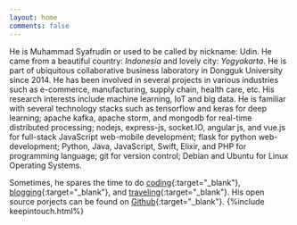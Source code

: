 ```yaml
---
layout: home
comments: false
---
```


He is Muhammad Syafrudin or used to be called by nickname: Udin. He came from a beautiful country: *Indonesia* and lovely city: *Yogyakarta*. He is part of ubiquitous collaborative business laboratory in Dongguk University since 2014. He has been involved in several projects in various industries such as e-commerce, manufacturing, supply chain, health care, etc. His research interests include machine learning, IoT and big data. He is familiar with several technology stacks such as tensorflow and keras for deep learning; apache kafka, apache storm, and mongodb for real-time distributed processing; nodejs, express-js, socket.IO, angular js, and vue.js for full-stack JavaScript web-mobile development; flask for python web-development; Python, Java, JavaScript, Swift, Elixir, and PHP for programming language; git for version control; Debian and Ubuntu for Linux Operating Systems.

Sometimes, he spares the time to do [coding](https://github.com/justudin){:target="_blank"}, [blogging](/blog){:target="_blank"}, and [traveling](https://www.instagram.com/justudin){:target="_blank"}. His open source porjects can be found on [Github](https://github.com/justudin){:target="_blank"}. 
{%include keepintouch.html%}







